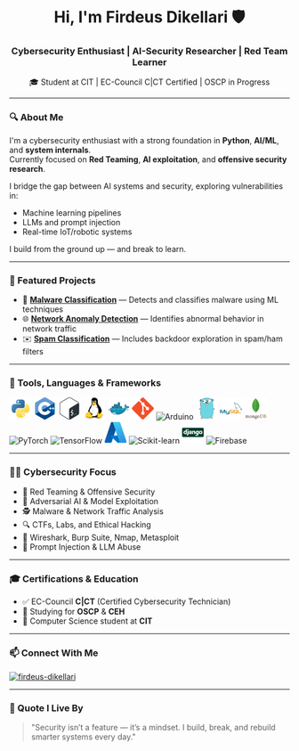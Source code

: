 <h1 align="center">Hi, I'm Firdeus Dikellari 🛡️</h1>
<h3 align="center">Cybersecurity Enthusiast | AI-Security Researcher | Red Team Learner</h3>

<p align="center">🎓 Student at CIT | EC-Council C|CT Certified | OSCP in Progress</p>

---

<h3>🔍 About Me</h3>

I'm a cybersecurity enthusiast with a strong foundation in **Python**, **AI/ML**, and **system internals**.  
Currently focused on **Red Teaming**, **AI exploitation**, and **offensive security research**.

I bridge the gap between AI systems and security, exploring vulnerabilities in:
- Machine learning pipelines
- LLMs and prompt injection
- Real-time IoT/robotic systems

I build from the ground up — and break to learn.

---

<h3>🧠 Featured Projects</h3>

- 🧬 **[Malware Classification](https://github.com/firdeus-dikellari/Malware-Classification)** — Detects and classifies malware using ML techniques  
- 🌐 **[Network Anomaly Detection](https://github.com/firdeus-dikellari/Network-Anomaly-Detection)** — Identifies abnormal behavior in network traffic  
- ✉️ **[Spam Classification](https://github.com/firdeus-dikellari/Spam_Classification)** — Includes backdoor exploration in spam/ham filters

---

<h3>🔧 Tools, Languages & Frameworks</h3>

<p align="left">
  <img src="https://raw.githubusercontent.com/devicons/devicon/master/icons/python/python-original.svg" alt="Python" width="40" height="40"/>
  <img src="https://raw.githubusercontent.com/devicons/devicon/master/icons/cplusplus/cplusplus-original.svg" alt="C++" width="40" height="40"/>
  <img src="https://raw.githubusercontent.com/devicons/devicon/master/icons/bash/bash-original.svg" alt="Bash" width="40" height="40"/>
  <img src="https://raw.githubusercontent.com/devicons/devicon/master/icons/linux/linux-original.svg" alt="Linux" width="40" height="40"/>
  <img src="https://raw.githubusercontent.com/devicons/devicon/master/icons/docker/docker-original.svg" alt="Docker" width="40" height="40"/>
  <img src="https://raw.githubusercontent.com/devicons/devicon/master/icons/git/git-original.svg" alt="Git" width="40" height="40"/>
  <img src="https://cdn.worldvectorlogo.com/logos/arduino-1.svg" alt="Arduino" width="40" height="40"/>
  <img src="https://raw.githubusercontent.com/devicons/devicon/master/icons/go/go-original.svg" alt="Go" width="40" height="40"/>
  <img src="https://raw.githubusercontent.com/devicons/devicon/master/icons/mysql/mysql-original-wordmark.svg" alt="MySQL" width="40" height="40"/>
  <img src="https://raw.githubusercontent.com/devicons/devicon/master/icons/mongodb/mongodb-original-wordmark.svg" alt="MongoDB" width="40" height="40"/>
  <img src="https://www.vectorlogo.zone/logos/pytorch/pytorch-icon.svg" alt="PyTorch" width="40" height="40"/>
  <img src="https://www.vectorlogo.zone/logos/tensorflow/tensorflow-icon.svg" alt="TensorFlow" width="40" height="40"/>
  <img src="https://raw.githubusercontent.com/devicons/devicon/master/icons/azure/azure-original.svg" alt="Azure" width="40" height="40"/>
  <img src="https://upload.wikimedia.org/wikipedia/commons/0/05/Scikit_learn_logo_small.svg" alt="Scikit-learn" width="40" height="40"/>
  <img src="https://raw.githubusercontent.com/devicons/devicon/master/icons/django/django-original.svg" alt="Django" width="40" height="40"/>
  <img src="https://www.vectorlogo.zone/logos/firebase/firebase-icon.svg" alt="Firebase" width="40" height="40"/>
</p>

---

<h3>🧑‍💻 Cybersecurity Focus</h3>

- 🎯 Red Teaming & Offensive Security
- 🧠 Adversarial AI & Model Exploitation
- 🕵️ Malware & Network Traffic Analysis
- 🔍 CTFs, Labs, and Ethical Hacking
- 📡 Wireshark, Burp Suite, Nmap, Metasploit
- 💬 Prompt Injection & LLM Abuse

---

<h3>🎓 Certifications & Education</h3>

- ✅ EC-Council **C|CT** (Certified Cybersecurity Technician)  
- 🎯 Studying for **OSCP** & **CEH**  
- 🏫 Computer Science student at **CIT**

---

<h3>📫 Connect With Me</h3>

<p align="left">
<a href="https://linkedin.com/in/firdeus-dikellari" target="blank">
  <img align="center" src="https://raw.githubusercontent.com/rahuldkjain/github-profile-readme-generator/master/src/images/icons/Social/linked-in-alt.svg" alt="firdeus-dikellari" height="30" width="40" />
</a>
</p>

---

<h3>📌 Quote I Live By</h3>

> "Security isn’t a feature — it’s a mindset. I build, break, and rebuild smarter systems every day."

